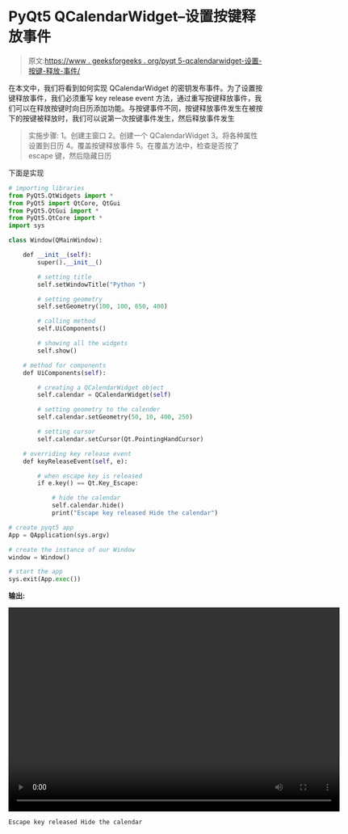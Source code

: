 # PyQt5 QCalendarWidget–设置按键释放事件

> 原文:[https://www . geeksforgeeks . org/pyqt 5-qcalendarwidget-设置-按键-释放-事件/](https://www.geeksforgeeks.org/pyqt5-qcalendarwidget-setting-key-release-event/)

在本文中，我们将看到如何实现 QCalendarWidget 的密钥发布事件。为了设置按键释放事件，我们必须重写 key release event 方法，通过重写按键释放事件，我们可以在释放按键时向日历添加功能。与按键事件不同，按键释放事件发生在被按下的按键被释放时，我们可以说第一次按键事件发生，然后释放事件发生

> 实施步骤:
> 1。创建主窗口
> 2。创建一个 QCalendarWidget
> 3。将各种属性设置到日历
> 4。覆盖按键释放事件
> 5。在覆盖方法中，检查是否按了 escape 键，然后隐藏日历

下面是实现

```py
# importing libraries
from PyQt5.QtWidgets import * 
from PyQt5 import QtCore, QtGui
from PyQt5.QtGui import * 
from PyQt5.QtCore import * 
import sys

class Window(QMainWindow):

    def __init__(self):
        super().__init__()

        # setting title
        self.setWindowTitle("Python ")

        # setting geometry
        self.setGeometry(100, 100, 650, 400)

        # calling method
        self.UiComponents()

        # showing all the widgets
        self.show()

    # method for components
    def UiComponents(self):

        # creating a QCalendarWidget object
        self.calendar = QCalendarWidget(self)

        # setting geometry to the calender
        self.calendar.setGeometry(50, 10, 400, 250)

        # setting cursor
        self.calendar.setCursor(Qt.PointingHandCursor)

    # overriding key release event
    def keyReleaseEvent(self, e):

        # when escape key is released
        if e.key() == Qt.Key_Escape:

            # hide the calendar
            self.calendar.hide()
            print("Escape key released Hide the calendar")

# create pyqt5 app
App = QApplication(sys.argv)

# create the instance of our Window
window = Window()

# start the app
sys.exit(App.exec())
```

**输出:**

<video class="wp-video-shortcode" id="video-429446-1" width="656" height="404" preload="metadata" controls=""><source type="video/mp4" src="https://media.geeksforgeeks.org/wp-content/uploads/20200611013345/Python-2020-06-11-01-33-16.mp4?_=1">[https://media.geeksforgeeks.org/wp-content/uploads/20200611013345/Python-2020-06-11-01-33-16.mp4](https://media.geeksforgeeks.org/wp-content/uploads/20200611013345/Python-2020-06-11-01-33-16.mp4)</video>

```py
Escape key released Hide the calendar
```